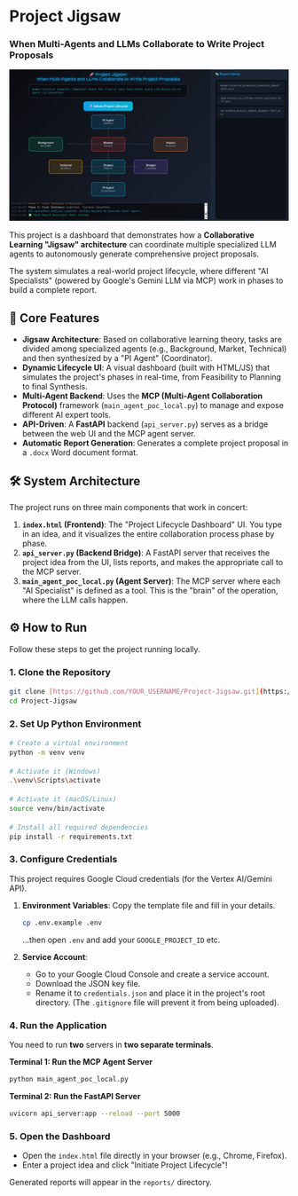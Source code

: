 # Project Jigsaw
### When Multi-Agents and LLMs Collaborate to Write Project Proposals

![Project Jigsaw Dashboard](UI.jpg) 

This project is a dashboard that demonstrates how a **Collaborative Learning "Jigsaw" architecture** can coordinate multiple specialized LLM agents to autonomously generate comprehensive project proposals.

The system simulates a real-world project lifecycle, where different "AI Specialists" (powered by Google's Gemini LLM via MCP) work in phases to build a complete report.

## 🚀 Core Features

* **Jigsaw Architecture**: Based on collaborative learning theory, tasks are divided among specialized agents (e.g., Background, Market, Technical) and then synthesized by a "PI Agent" (Coordinator).
* **Dynamic Lifecycle UI**: A visual dashboard (built with HTML/JS) that simulates the project's phases in real-time, from Feasibility to Planning to final Synthesis.
* **Multi-Agent Backend**: Uses the **MCP (Multi-Agent Collaboration Protocol)** framework (`main_agent_poc_local.py`) to manage and expose different AI expert tools.
* **API-Driven**: A **FastAPI** backend (`api_server.py`) serves as a bridge between the web UI and the MCP agent server.
* **Automatic Report Generation**: Generates a complete project proposal in a `.docx` Word document format.

## 🛠️ System Architecture

The project runs on three main components that work in concert:

1.  **`index.html` (Frontend)**: The "Project Lifecycle Dashboard" UI. You type in an idea, and it visualizes the entire collaboration process phase by phase.
2.  **`api_server.py` (Backend Bridge)**: A FastAPI server that receives the project idea from the UI, lists reports, and makes the appropriate call to the MCP server.
3.  **`main_agent_poc_local.py` (Agent Server)**: The MCP server where each "AI Specialist" is defined as a tool. This is the "brain" of the operation, where the LLM calls happen.

## ⚙️ How to Run

Follow these steps to get the project running locally.

### 1. Clone the Repository

```bash
git clone [https://github.com/YOUR_USERNAME/Project-Jigsaw.git](https://github.com/YOUR_USERNAME/Project-Jigsaw.git)
cd Project-Jigsaw
```

### 2. Set Up Python Environment

```bash
# Create a virtual environment
python -m venv venv

# Activate it (Windows)
.\venv\Scripts\activate

# Activate it (macOS/Linux)
source venv/bin/activate

# Install all required dependencies
pip install -r requirements.txt
```

### 3. Configure Credentials

This project requires Google Cloud credentials (for the Vertex AI/Gemini API).

1.  **Environment Variables**: Copy the template file and fill in your details.
    ```bash
    cp .env.example .env
    ```
    ...then open `.env` and add your `GOOGLE_PROJECT_ID` etc.

2.  **Service Account**:
    * Go to your Google Cloud Console and create a service account.
    * Download the JSON key file.
    * Rename it to `credentials.json` and place it in the project's root directory. (The `.gitignore` file will prevent it from being uploaded).

### 4. Run the Application

You need to run **two** servers in **two separate terminals**.

**Terminal 1: Run the MCP Agent Server**
```bash
python main_agent_poc_local.py
```

**Terminal 2: Run the FastAPI Server**
```bash
uvicorn api_server:app --reload --port 5000
```

### 5. Open the Dashboard

* Open the `index.html` file directly in your browser (e.g., Chrome, Firefox).
* Enter a project idea and click "Initiate Project Lifecycle"!

Generated reports will appear in the `reports/` directory.